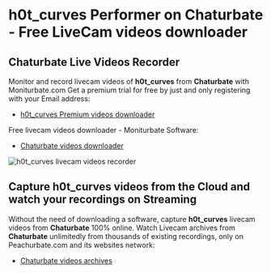 # h0t_curves Performer on Chaturbate - Free LiveCam videos downloader

## Chaturbate Live Videos Recorder

Monitor and record livecam videos of **h0t_curves** from **Chaturbate** with Moniturbate.com
Get a premium trial for free by just and only registering with your Email address:
* [h0t_curves Premium videos downloader](https://moniturbate.com/request-demo-licence-key.html)

Free livecam videos downloader - Moniturbate Software:
* [Chaturbate videos downloader](https://moniturbate.com/moniturbate-download-software.html)

![h0t_curves livecam videos recorder](https://peachurnet.com/templates/moniturbate-software.png)


## Capture h0t_curves videos from the Cloud and watch your recordings on Streaming

Without the need of downloading a software, capture **h0t_curves** livecam videos from **Chaturbate** 100% online.
Watch Livecam archives from **Chaturbate** unlimitedly from thousands of existing recordings, only on Peachurbate.com and its websites network:
* [Chaturbate videos archives](https://peachurnet.com/)